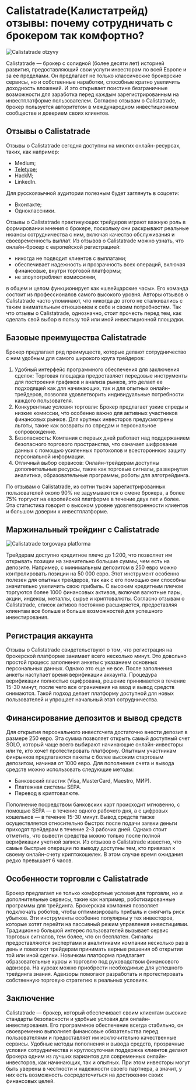 # Calistatrade(Калистатрейд) отзывы: почему сотрудничать с брокером так комфортно?
![Calistatrade otzyvy](https://github.com/user-attachments/assets/ee6a0d2b-3b8f-4ffe-90c1-0c5948895048)

Calistatrade — брокер с солидной (более десяти лет) историей развития, предоставляющий свои услуги инвесторам по всей Европе и за ее пределами. Он предлагает не только классические брокерские сервисы, но и собственные наработки, способные кратно увеличить доходность вложений. И это открывает поистине безграничные возможности для заработка перед каждым зарегистрированным на инвестплатформе пользователем. Согласно отзывам о Calistatrade, брокер пользуется авторитетом в международном инвестиционном сообществе и доверием своих клиентов.
## Отзывы о Calistatrade
Отзывы о Calistatrade сегодня доступны на многих онлайн-ресурсах, таких, как например:
* Medium;
* [Teletype](https://teletype.in/@calistatrade/liqnhQwaqaP);
* HackM;
* LinkedIn.

Для русскоязычной аудитории полезным будет заглянуть в соцсети:
* Вконтакте;
* Одноклассники.
  
Отзывы о Calistatrade практикующих трейдеров играют важную роль в формировании мнения о брокере, поскольку они раскрывают реальные нюансы сотрудничества с ним, включая качество обслуживания и своевременность выплат.
Из отзывов о Calistatrade можно узнать, что онлайн-брокер с европейской регистрацией:
* никогда не подводит клиентов с выплатами;
* обеспечивает надежность и прозрачность всех операций, включая финансовые, внутри торговой платформы;
* не злоупотребляет комиссиями,

в общем и целом функционирует как «швейцарские часы».
Его команда состоит из профессионалов самого высокого уровня. Авторы отзывов о Calistatrade часто упоминают, что никогда до этого не сталкивались с таким внимательным отношением к себе и своим потребностям.
Так что отзывы о Calistatrade, однозначно, стоит прочесть перед тем, как сделать свой выбор в пользу той или иной инвестиционной площадки.
## Базовые преимущества Calistatrade
Брокер предлагает ряд преимуществ, которые делают сотрудничество с ним удобным для самого широкого круга трейдеров:
1. Удобный интерфейс программного обеспечения для заключения сделок: Торговая площадка предоставляет передовые инструменты для построения графиков и анализа рынков, это делает ее подходящей как для начинающих, так и для опытных онлайн-трейдеров, позволяя удовлетворить индивидуальные потребности каждого пользователя.   
2. Конкурентные условия торговли: Брокер предлагает узкие спреды и низкие комиссии, что особенно важно для активных участников финансовых рынков. Для крупных инвесторов предусмотрены льготы, такие как возвраты по спредам и персональное сопровождение.   
3. Безопасность: Компания с первых дней работает над поддержанием безопасного торгового пространства, что означает шифрование данных с помощью усиленных протоколов и всестороннюю защиту персональной информации.   
4. Отличный выбор сервисов: Онлайн-трейдерам доступны дополнительные ресурсы, такие как торговые сигналы, развернутая аналитика, образовательные программы, роботы для алготрейдинга.

По отзывам о Calistatrade, из сотни тысяч зарегистрированных пользователей около 90% не задумываются о смене брокера, а более 75% торгуют на европейской платформе в течение двух лет и более. Эта статистика говорит о высоком уровне удовлетворенности клиентов и большом доверии к инвестплатформе.
## Маржинальный трейдинг с Calistatrade
![Calistatrade torgovaya platforma](https://github.com/user-attachments/assets/747b17c4-63a0-4cbc-8d52-a20468345a14)

Трейдерам доступно кредитное плечо до 1:200, что позволяет им открывать позиции на значительно большие суммы, чем есть на депозите. Например, с минимальным депозитом в 250 евро можно контролировать позиции на 50 000 евро. Этот инструмент особенно полезен для опытных трейдеров, так как с его помощью они способны значительно увеличить свою прибыль. 
С высоким кредитным плечом торгуются более 1000 финансовых активов, включая валютные пары, акции, индексы, металлы, сырье и криптовалюты. Согласно отзывам о Calistatrade, список активов постоянно расширяется, предоставляя клиентам все больше и больше возможностей для успешного инвестирования.
## Регистрация аккаунта
Отзывы о Calistatrade свидетельствуют о том, что регистрация на брокерской платформе занимает всего несколько минут. Это довольно простой процесс заполнения анкеты с указанием основных персональных данных. Однако это еще не все. После заполнения анкеты наступает время верификации аккаунта. Процедура верификации полностью оцифрована, решение принимается в течение 15-30 минут, после чего все ограничения на ввод и вывод средств снимаются. Такой подход делает платформу доступной для новых пользователей и упрощает начальный этап сотрудничества.
## Финансирование депозитов и вывод средств
Для открытия персонального инвестсчета достаточно внести депозит в размере 250 евро. Эта сумма позволяет открыть самый доступный счет SOLO, который чаще всего выбирают начинающие онлайн-инвесторы или те, кто хочет протестировать платформу. Опытным участникам финрынков предлагаются пакеты с более высоким стартовым депозитом, начиная от 1000 евро.
Для пополнения счета и вывода средств можно использовать следующие методы:
* Банковский пластик (Visa, MasterCard, Maestro, МИР).
* Платежная системы SEPA.
* Перевод в криптовалюте.
  
Пополнение посредством банковских карт происходит мгновенно, с помощью SEPA — в течение одного рабочего дня, а с цифровых кошельков — в течение 15-30 минут. 
Вывод средств также осуществляется относительно быстро: после подачи заявки деньги приходят трейдерам в течение 2-3 рабочих дней. Однако стоит отметить, что вывести средства можно только после полной верификации учетной записи. Из отзывов о Calistatrade известно, что самые быстрые операции по выводу доступны тем, кто привязал к своему онлайн-счету криптокошелек. В этом случае время ожидания редко превышает 6 часов.
## Особенности торговли с Calistatrade
Брокер предлагает не только комфортные условия для торговли, но и дополнительные сервисы, такие как например, роботизированные программы для трейдинга. Брокерская компания позволяет подключать роботов, чтобы оптимизировать прибыль и смягчить риск убытков. Эти инструменты особенно популярны у тех инвесторов, которые хотят перейти на пассивный режим управления инвестициями.
Традиционно большой интерес пользователей вызывает сервис торговых сигналов, тем более, что он бесплатен. Сигналы предоставляются экспертами и аналитиками компании несколько раз в день и помогают трейдерам принимать верные решения об открытии той или иной сделки. 
Новичкам платформа предлагает образовательные курсы и торговлю под руководством финансового адвизора. На курсах можно приобрести необходимые для успешного трейдинга знания. Адвизоры помогают разработать и протестировать собственную торговую стратегию в реальных условиях.
## Заключение
Calistatrade — брокер, который обеспечивает своим клиентам высокие стандарты безопасности и удобные условия для онлайн-инвестирования. Его программное обеспечение всегда стабильно, он своевременно выполняет финансовые обязательства перед пользователями и предоставляет им исключительно качественные сервисы. Удобные методы пополнения и вывода средств, прозрачные условия сотрудничества и круглосуточная поддержка клиентов делают брокера одним из лучших вариантов для современных онлайн-инвесторов, как начинающих, так и опытных. При этом инвесторы могут быть уверены в честности и надежности своего партнера, а значит, у них есть возможность сосредоточиться на достижении своих финансовых целей.
